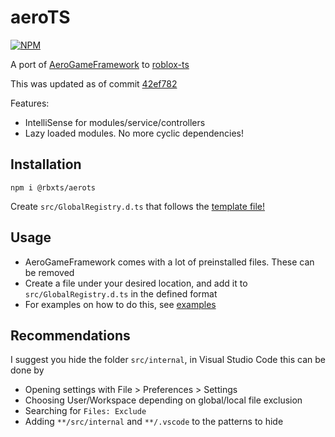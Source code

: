 # aeroTS
[![NPM](https://nodei.co/npm/@rbxts/aerots.png)](https://npmjs.org/package/@rbxts/aerots)

A port of [AeroGameFramework](https://sleitnick.github.io/AeroGameFramework/) to [roblox-ts](https://roblox-ts.github.io/)

This was updated as of commit [42ef782](https://github.com/Sleitnick/AeroGameFramework/commit/42ef7820b1696881ef8d7eb6ec44db2669dfb571)

Features:
- IntelliSense for modules/service/controllers
- Lazy loaded modules. No more cyclic dependencies!

## Installation
```npm i @rbxts/aerots```

Create `src/GlobalRegistry.d.ts` that follows the [template file!](https://github.com/OverHash/aeroTS/blob/master/src/GlobalRegistry.d.ts)

## Usage
- AeroGameFramework comes with a lot of preinstalled files. These can be removed
- Create a file under your desired location, and add it to `src/GlobalRegistry.d.ts` in the defined format
- For examples on how to do this, see [examples](https://github.com/OverHash/aeroTS/tree/master/examples)

## Recommendations
I suggest you hide the folder `src/internal`, in Visual Studio Code this can be done by
- Opening settings with File > Preferences > Settings
- Choosing User/Workspace depending on global/local file exclusion
- Searching for `Files: Exclude`
- Adding `**/src/internal` and `**/.vscode` to the patterns to hide